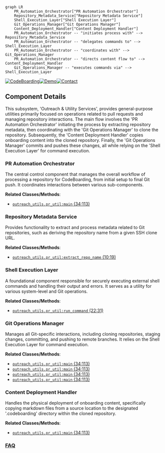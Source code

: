 ```mermaid
graph LR
    PR_Automation_Orchestrator["PR Automation Orchestrator"]
    Repository_Metadata_Service["Repository Metadata Service"]
    Shell_Execution_Layer["Shell Execution Layer"]
    Git_Operations_Manager["Git Operations Manager"]
    Content_Deployment_Handler["Content Deployment Handler"]
    PR_Automation_Orchestrator -- "initiates process with" --> Repository_Metadata_Service
    PR_Automation_Orchestrator -- "delegates commands to" --> Shell_Execution_Layer
    PR_Automation_Orchestrator -- "coordinates with" --> Git_Operations_Manager
    PR_Automation_Orchestrator -- "directs content flow to" --> Content_Deployment_Handler
    Git_Operations_Manager -- "executes commands via" --> Shell_Execution_Layer
```
[![CodeBoarding](https://img.shields.io/badge/Generated%20by-CodeBoarding-9cf?style=flat-square)](https://github.com/CodeBoarding/GeneratedOnBoardings)[![Demo](https://img.shields.io/badge/Try%20our-Demo-blue?style=flat-square)](https://www.codeboarding.org/demo)[![Contact](https://img.shields.io/badge/Contact%20us%20-%20contact@codeboarding.org-lightgrey?style=flat-square)](mailto:contact@codeboarding.org)

## Component Details

This subsystem, 'Outreach & Utility Services', provides general-purpose utilities primarily focused on operations related to pull requests and managing repository interactions. The main flow involves the 'PR Automation Orchestrator' initiating the process by extracting repository metadata, then coordinating with the 'Git Operations Manager' to clone the repository. Subsequently, the 'Content Deployment Handler' copies onboarding content into the cloned repository. Finally, the 'Git Operations Manager' commits and pushes these changes, all while relying on the 'Shell Execution Layer' for command execution.

### PR Automation Orchestrator
The central control component that manages the overall workflow of processing a repository for CodeBoarding, from initial setup to final Git push. It coordinates interactions between various sub-components.


**Related Classes/Methods**:

- <a href="https://github.com/CodeBoarding/CodeBoarding/blob/master/outreach_utils/pr_util.py#L34-L113" target="_blank" rel="noopener noreferrer">`outreach_utils.pr_util:main` (34:113)</a>


### Repository Metadata Service
Provides functionality to extract and process metadata related to Git repositories, such as deriving the repository name from a given SSH clone URL.


**Related Classes/Methods**:

- <a href="https://github.com/CodeBoarding/CodeBoarding/blob/master/outreach_utils/pr_util.py#L10-L19" target="_blank" rel="noopener noreferrer">`outreach_utils.pr_util:extract_repo_name` (10:19)</a>


### Shell Execution Layer
A foundational component responsible for securely executing external shell commands and handling their output and errors. It serves as a utility for various system-level and Git operations.


**Related Classes/Methods**:

- <a href="https://github.com/CodeBoarding/CodeBoarding/blob/master/outreach_utils/pr_util.py#L22-L31" target="_blank" rel="noopener noreferrer">`outreach_utils.pr_util:run_command` (22:31)</a>


### Git Operations Manager
Manages all Git-specific interactions, including cloning repositories, staging changes, committing, and pushing to remote branches. It relies on the Shell Execution Layer for command execution.


**Related Classes/Methods**:

- <a href="https://github.com/CodeBoarding/CodeBoarding/blob/master/outreach_utils/pr_util.py#L34-L113" target="_blank" rel="noopener noreferrer">`outreach_utils.pr_util:main` (34:113)</a>
- <a href="https://github.com/CodeBoarding/CodeBoarding/blob/master/outreach_utils/pr_util.py#L34-L113" target="_blank" rel="noopener noreferrer">`outreach_utils.pr_util:main` (34:113)</a>
- <a href="https://github.com/CodeBoarding/CodeBoarding/blob/master/outreach_utils/pr_util.py#L34-L113" target="_blank" rel="noopener noreferrer">`outreach_utils.pr_util:main` (34:113)</a>
- <a href="https://github.com/CodeBoarding/CodeBoarding/blob/master/outreach_utils/pr_util.py#L34-L113" target="_blank" rel="noopener noreferrer">`outreach_utils.pr_util:main` (34:113)</a>


### Content Deployment Handler
Handles the physical deployment of onboarding content, specifically copying markdown files from a source location to the designated '.codeboarding' directory within the cloned repository.


**Related Classes/Methods**:

- <a href="https://github.com/CodeBoarding/CodeBoarding/blob/master/outreach_utils/pr_util.py#L34-L113" target="_blank" rel="noopener noreferrer">`outreach_utils.pr_util:main` (34:113)</a>




### [FAQ](https://github.com/CodeBoarding/GeneratedOnBoardings/tree/main?tab=readme-ov-file#faq)
